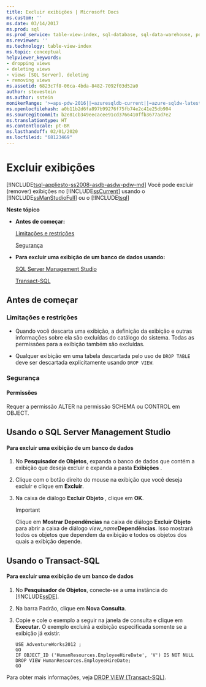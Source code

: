 ```yaml
---
title: Excluir exibições | Microsoft Docs
ms.custom: ''
ms.date: 03/14/2017
ms.prod: sql
ms.prod_service: table-view-index, sql-database, sql-data-warehouse, pdw
ms.reviewer: ''
ms.technology: table-view-index
ms.topic: conceptual
helpviewer_keywords:
- dropping views
- deleting views
- views [SQL Server], deleting
- removing views
ms.assetid: 6823c7f8-06ca-4bda-8482-7092f03d52a0
author: stevestein
ms.author: sstein
monikerRange: '>=aps-pdw-2016||=azuresqldb-current||=azure-sqldw-latest||>=sql-server-2016||=sqlallproducts-allversions||>=sql-server-linux-2017||=azuresqldb-mi-current'
ms.openlocfilehash: a0b11b2d6fa897b99276f75fb74e2c41e25db904
ms.sourcegitcommit: b2e81cb349eecacee91cd3766410ffb3677ad7e2
ms.translationtype: HT
ms.contentlocale: pt-BR
ms.lasthandoff: 02/01/2020
ms.locfileid: "68123469"
---
```

# <a name="delete-views"></a>Excluir exibições
[!INCLUDE[tsql-appliesto-ss2008-asdb-asdw-pdw-md](../../includes/tsql-appliesto-ss2008-all-md.md)]
  Você pode excluir (remover) exibições no [!INCLUDE[ssCurrent](../../includes/sscurrent-md.md)] usando o [!INCLUDE[ssManStudioFull](../../includes/ssmanstudiofull-md.md)] ou o [!INCLUDE[tsql](../../includes/tsql-md.md)]  
  
 **Neste tópico**  
  
-   **Antes de começar:**  
  
     [Limitações e restrições](#Restrictions)  
  
     [Segurança](#Security)  
  
-   **Para excluir uma exibição de um banco de dados usando:**  
  
     [SQL Server Management Studio](#SSMSProcedure)  
  
     [Transact-SQL](#TsqlProcedure)  
  
##  <a name="BeforeYouBegin"></a> Antes de começar  
  
###  <a name="Restrictions"></a> Limitações e restrições  
  
-   Quando você descarta uma exibição, a definição da exibição e outras informações sobre ela são excluídas do catálogo do sistema. Todas as permissões para a exibição também são excluídas.  
  
-   Qualquer exibição em uma tabela descartada pelo uso de `DROP TABLE` deve ser descartada explicitamente usando `DROP VIEW`.  
  
###  <a name="Security"></a> Segurança  
  
####  <a name="Permissions"></a> Permissões  
 Requer a permissão ALTER na permissão SCHEMA ou CONTROL em OBJECT.  
  
##  <a name="SSMSProcedure"></a> Usando o SQL Server Management Studio  
  
#### <a name="to-delete-a-view-from-a-database"></a>Para excluir uma exibição de um banco de dados  
  
1.  No **Pesquisador de Objetos**, expanda o banco de dados que contém a exibição que deseja excluir e expanda a pasta **Exibições** .  
  
2.  Clique com o botão direito do mouse na exibição que você deseja excluir e clique em **Excluir**.  
  
3.  Na caixa de diálogo **Excluir Objeto** , clique em **OK**.  
  
    > [!IMPORTANT]  
    >  Clique em **Mostrar Dependências** na caixa de diálogo **Excluir Objeto** para abrir a caixa de diálogo _view\_name_**Dependências**. Isso mostrará todos os objetos que dependem da exibição e todos os objetos dos quais a exibição depende.  
  
##  <a name="TsqlProcedure"></a> Usando o Transact-SQL  
  
#### <a name="to-delete-a-view-from-a-database"></a>Para excluir uma exibição de um banco de dados  
  
1.  No **Pesquisador de Objetos**, conecte-se a uma instância do [!INCLUDE[ssDE](../../includes/ssde-md.md)].  
  
2.  Na barra Padrão, clique em **Nova Consulta**.  
  
3.  Copie e cole o exemplo a seguir na janela de consulta e clique em **Executar**. O exemplo excluirá a exibição especificada somente se a exibição já existir.  
  
    ```  
    USE AdventureWorks2012 ;  
    GO  
    IF OBJECT_ID ('HumanResources.EmployeeHireDate', 'V') IS NOT NULL  
    DROP VIEW HumanResources.EmployeeHireDate;  
    GO  
    ```  
  
 Para obter mais informações, veja [DROP VIEW &#40;Transact-SQL&#41;](../../t-sql/statements/drop-view-transact-sql.md).  
  
  
